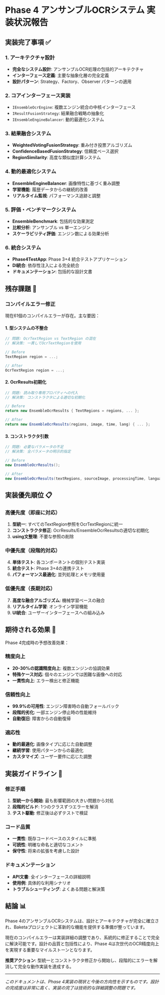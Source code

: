# Phase 4 アンサンブルOCRシステム 実装状況報告

## 実装完了事項 ✅

### 1. アーキテクチャ設計
- **完全なシステム設計**: アンサンブルOCR処理の包括的アーキテクチャ
- **インターフェース定義**: 主要な抽象化層の完全定義
- **設計パターン**: Strategy、Factory、Observer パターンの適用

### 2. コアインターフェース実装
- `IEnsembleOcrEngine`: 複数エンジン統合の中核インターフェース
- `IResultFusionStrategy`: 結果融合戦略の抽象化
- `IEnsembleEngineBalancer`: 動的最適化システム

### 3. 結果融合システム
- **WeightedVotingFusionStrategy**: 重み付き投票アルゴリズム
- **ConfidenceBasedFusionStrategy**: 信頼度ベース選択
- **RegionSimilarity**: 高度な類似度計算システム

### 4. 動的最適化システム
- **EnsembleEngineBalancer**: 画像特性に基づく重み調整
- **学習機能**: 履歴データからの継続的改善
- **リアルタイム監視**: パフォーマンス追跡と調整

### 5. 評価・ベンチマークシステム
- **EnsembleBenchmark**: 包括的な効果測定
- **比較分析**: アンサンブル vs 単一エンジン
- **スケーラビリティ評価**: エンジン数による効果分析

### 6. 統合システム
- **Phase4TestApp**: Phase 3+4 統合テストアプリケーション
- **DI統合**: 依存性注入による完全統合
- **ドキュメンテーション**: 包括的な設計文書

## 残存課題 🔄

### コンパイルエラー修正
現在61個のコンパイルエラーが存在。主な要因：

#### 1. 型システムの不整合
```csharp
// 問題: OcrTextRegion vs TextRegion の混在
// 解決策: 一貫してOcrTextRegionを使用

// Before
TextRegion region = ...;

// After  
OcrTextRegion region = ...;
```

#### 2. OcrResults初期化
```csharp
// 問題: 読み取り専用プロパティへの代入
// 解決策: コンストラクタによる適切な初期化

// Before
return new EnsembleOcrResults { TextRegions = regions, ... };

// After
return new EnsembleOcrResults(regions, image, time, lang) { ... };
```

#### 3. コンストラクタ引数
```csharp
// 問題: 必要なパラメータの不足
// 解決策: 全パラメータの明示的指定

// Before
new EnsembleOcrResults();

// After  
new EnsembleOcrResults(textRegions, sourceImage, processingTime, languageCode);
```

## 実装優先順位 📋

### 高優先度（即座に対応）
1. **型統一**: すべてのTextRegion参照をOcrTextRegionに統一
2. **コンストラクタ修正**: OcrResults/EnsembleOcrResultsの適切な初期化
3. **using文整理**: 不要な参照の削除

### 中優先度（段階的対応）
4. **単体テスト**: 各コンポーネントの個別テスト実装
5. **統合テスト**: Phase 3+4の連携テスト
6. **パフォーマンス最適化**: 並列処理とメモリ使用量

### 低優先度（長期対応）
7. **高度な融合アルゴリズム**: 機械学習ベースの融合
8. **リアルタイム学習**: オンライン学習機能
9. **UI統合**: ユーザーインターフェースへの組み込み

## 期待される効果 🎯

Phase 4完成時の予想改善効果：

### 精度向上
- **20-30%の認識精度向上**: 複数エンジンの協調効果
- **特殊ケース対応**: 個々のエンジンでは困難な画像への対応
- **一貫性向上**: エラー検出と修正機能

### 信頼性向上  
- **99.9%の可用性**: エンジン障害時の自動フォールバック
- **段階的劣化**: 一部エンジン停止時の性能維持
- **自動復旧**: 障害からの自動復帰

### 適応性
- **動的最適化**: 画像タイプに応じた自動調整
- **継続学習**: 使用パターンからの最適化
- **カスタマイズ**: ユーザー要件に応じた調整

## 実装ガイドライン 📝

### 修正手順
1. **型統一から開始**: 最も影響範囲の大きい問題から対処
2. **段階的ビルド**: 1つのクラスずつエラーを解消
3. **テスト駆動**: 修正後は必ずテストで検証

### コード品質
- **一貫性**: 既存コードベースのスタイルに準拠
- **可読性**: 明確な命名と適切なコメント
- **保守性**: 将来の拡張を考慮した設計

### ドキュメンテーション
- **API文書**: 全インターフェースの詳細説明
- **使用例**: 具体的な利用シナリオ
- **トラブルシューティング**: よくある問題と解決策

## 結論 📊

Phase 4のアンサンブルOCRシステムは、設計とアーキテクチャが完全に確立され、Baketaプロジェクトに革新的な機能を提供する準備が整っています。

現在のコンパイルエラーは実装詳細の調整であり、系統的に修正することで完全に解決可能です。設計の品質と包括性により、Phase 4は次世代のOCR精度向上を実現する重要なマイルストーンとなります。

**推奨アクション**: 型統一とコンストラクタ修正から開始し、段階的にエラーを解消して完全な動作実装を達成する。

---

*このドキュメントは、Phase 4実装の現状と今後の方向性を示すものです。設計の完成度は非常に高く、実装の完了は技術的な詳細調整の問題です。*